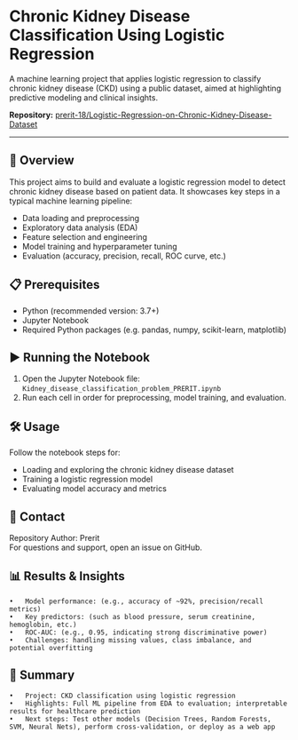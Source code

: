 # Chronic Kidney Disease Classification Using Logistic Regression

A machine learning project that applies logistic regression to classify chronic kidney disease (CKD) using a public dataset, aimed at highlighting predictive modeling and clinical insights.

**Repository:** [prerit-18/Logistic-Regression-on-Chronic-Kidney-Disease-Dataset](https://github.com/prerit-18/Logistic-Regression-on-Chronic-Kidney-Disease-Dataset)

---

## 📌 Overview

This project aims to build and evaluate a logistic regression model to detect chronic kidney disease based on patient data. It showcases key steps in a typical machine learning pipeline:

- Data loading and preprocessing  
- Exploratory data analysis (EDA)  
- Feature selection and engineering  
- Model training and hyperparameter tuning  
- Evaluation (accuracy, precision, recall, ROC curve, etc.)

## 📋 Prerequisites
- Python (recommended version: 3.7+)
- Jupyter Notebook
- Required Python packages (e.g. pandas, numpy, scikit-learn, matplotlib)

## ▶️ Running the Notebook
1. Open the Jupyter Notebook file: `Kidney_disease_classification_problem_PRERIT.ipynb`
2. Run each cell in order for preprocessing, model training, and evaluation.

## 🛠️ Usage
Follow the notebook steps for:
- Loading and exploring the chronic kidney disease dataset
- Training a logistic regression model
- Evaluating model accuracy and metrics

## 💬 Contact
Repository Author: Prerit  
For questions and support, open an issue on GitHub.

## 📊 Results & Insights
	•	Model performance: (e.g., accuracy of ~92%, precision/recall metrics)
	•	Key predictors: (such as blood pressure, serum creatinine, hemoglobin, etc.)
	•	ROC-AUC: (e.g., 0.95, indicating strong discriminative power)
	•	Challenges: handling missing values, class imbalance, and potential overfitting

## 📌 Summary
	•	Project: CKD classification using logistic regression
	•	Highlights: Full ML pipeline from EDA to evaluation; interpretable results for healthcare prediction
	•	Next steps: Test other models (Decision Trees, Random Forests, SVM, Neural Nets), perform cross-validation, or deploy as a web app

